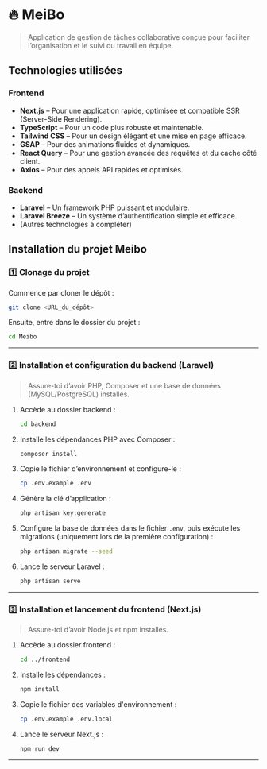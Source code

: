 # 🔥 MeiBo

> Application de gestion de tâches collaborative conçue pour faciliter l’organisation et le suivi du travail en équipe.

## Technologies utilisées

### Frontend

- **Next.js** – Pour une application rapide, optimisée et compatible SSR (Server-Side Rendering).
- **TypeScript** – Pour un code plus robuste et maintenable.
- **Tailwind CSS** – Pour un design élégant et une mise en page efficace.
- **GSAP** – Pour des animations fluides et dynamiques.
- **React Query** – Pour une gestion avancée des requêtes et du cache côté client.
- **Axios** – Pour des appels API rapides et optimisés.

### Backend

- **Laravel** – Un framework PHP puissant et modulaire.
- **Laravel Breeze** – Un système d’authentification simple et efficace.
- (Autres technologies à compléter)

## Installation du projet Meibo

### 1️⃣ Clonage du projet

Commence par cloner le dépôt :

```sh
git clone <URL_du_dépôt>
```

Ensuite, entre dans le dossier du projet :

```sh
cd Meibo
```

---

### 2️⃣ Installation et configuration du backend (Laravel)

> Assure-toi d’avoir PHP, Composer et une base de données (MySQL/PostgreSQL) installés.

1. Accède au dossier backend :

   ```sh
   cd backend
   ```

2. Installe les dépendances PHP avec Composer :

   ```sh
   composer install
   ```

3. Copie le fichier d’environnement et configure-le :

   ```sh
   cp .env.example .env
   ```

4. Génère la clé d’application :

   ```sh
   php artisan key:generate
   ```

5. Configure la base de données dans le fichier `.env`, puis exécute les migrations (uniquement lors de la première configuration) :

   ```sh
   php artisan migrate --seed
   ```

6. Lance le serveur Laravel :

   ```sh
   php artisan serve
   ```

---

### 3️⃣ Installation et lancement du frontend (Next.js)

> Assure-toi d’avoir Node.js et npm installés.

1. Accède au dossier frontend :

   ```sh
   cd ../frontend
   ```

2. Installe les dépendances :

   ```sh
   npm install
   ```

3. Copie le fichier des variables d'environnement :

   ```sh
   cp .env.example .env.local
   ```

4. Lance le serveur Next.js :

   ```sh
   npm run dev
   ```

---
